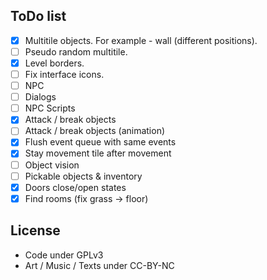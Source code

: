 ## ToDo list

- [x] Multitile objects. For example - wall (different positions).
- [ ] Pseudo random multitile.
- [x] Level borders.
- [ ] Fix interface icons.
- [ ] NPC
- [ ] Dialogs
- [ ] NPC Scripts
- [x] Attack / break objects
- [ ] Attack / break objects (animation)
- [x] Flush event queue with same events
- [x] Stay movement tile after movement
- [ ] Object vision
- [ ] Pickable objects & inventory
- [x] Doors close/open states
- [x] Find rooms (fix grass -> floor)

## License

- Code under GPLv3
- Art / Music / Texts under CC-BY-NC

